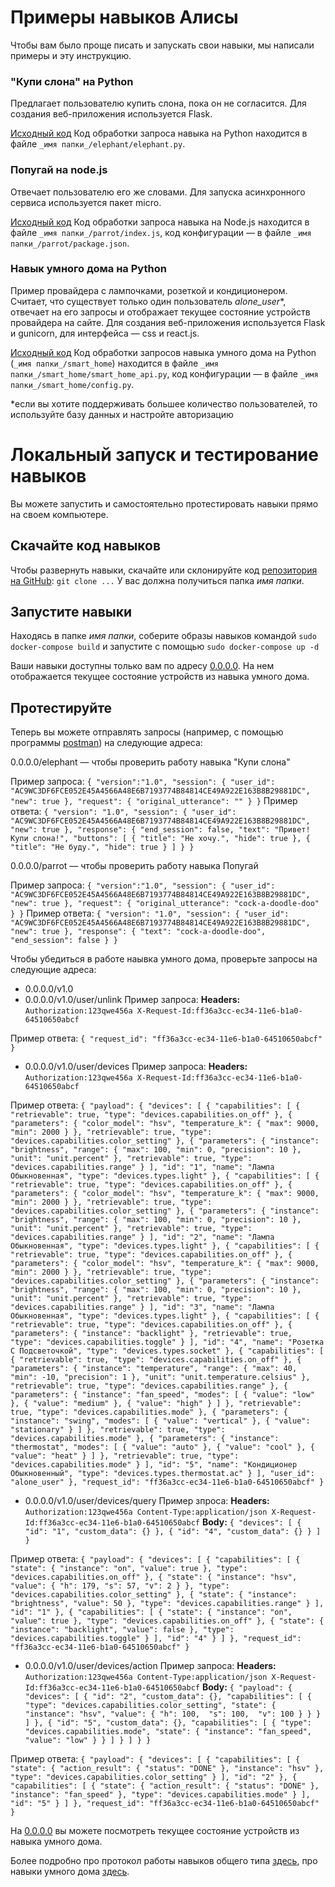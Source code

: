 # Примеры навыков Алисы

Чтобы вам было проще писать и запускать свои навыки, мы написали примеры и эту инструкцию.

### "Купи слона" на Python
Предлагает пользователю купить слона, пока он не согласится. Для создания веб-приложения используется Flask. 

[Исходный код]()
Код обработки запроса навыка на Python находится в файле `_имя папки_/elephant/elephant.py`.

### Попугай на node.js
Отвечает пользователю его же словами. Для запуска асинхронного сервиса используется пакет micro. 

[Исходный код]()
Код обработки запроса навыка на Node.js находится в файле `_имя папки_/parrot/index.js`, код конфигурации — в файле `_имя папки_/parrot/package.json`.

### Навык умного дома на Python
Пример провайдера с лампочками, розеткой и кондиционером. Считает, что существует только один пользователь *alone_user*\*, отвечает на его запросы и отображает текущее состояние устройств провайдера на сайте. Для создания веб-приложения используется Flask и gunicorn, для интерфейса — css и react.js. 

[Исходный код]()
Код обработки запросов навыка умного дома на Python (`_имя папки_/smart_home`) находится в файле `_имя папки_/smart_home/smart_home_api.py`, код конфигурации — в файле `_имя папки_/smart_home/config.py`.

\*если вы хотите поддерживать большее количество пользователей, то используйте базу данных и настройте авторизацию

# Локальный запуск и тестирование навыков

Вы можете запустить и самостоятельно протестировать навыки прямо на своем компьютере.

## Скачайте код навыков
Чтобы развернуть навыки, скачайте или склонируйте код [репозитория на GitHub]():
`git clone ...`
У вас должна получиться папка _имя папки_. 

## Запустите навыки
Находясь в папке _имя папки_, соберите образы навыков командой 
`sudo docker-compose build`
и запустите с помощью 
`sudo docker-compose up -d`

Ваши навыки доступны только вам по адресу [0.0.0.0](http://0.0.0.0). На нем отображается текущее состояние устройств из навыка умного дома.

## Протестируйте
Теперь вы можете отправлять запросы (например, с помощью программы [postman](https://www.postman.com)) на следующие адреса:

0.0.0.0/elephant — чтобы проверить работу навыка "Купи слона"

Пример запроса:
``{
	"version":"1.0",
	"session": {
		"user_id": "AC9WC3DF6FCE052E45A4566A48E6B7193774B84814CE49A922E163B8B29881DC",
		"new": true
	},
	"request": {
		"original_utterance": ""
	}
}``
Пример ответа:
``{
  "version": "1.0",
  "session": {
    "user_id": "AC9WC3DF6FCE052E45A4566A48E6B7193774B84814CE49A922E163B8B29881DC",
    "new": true
  },
  "response": {
    "end_session": false,
    "text": "Привет! Купи слона!",
    "buttons": [
      {
        "title": "Не хочу.",
        "hide": true
      },
      {
        "title": "Не буду.",
        "hide": true
      }
    ]
  }
}``


0.0.0.0/parrot — чтобы проверить работу навыка Попугай

Пример запроса:
``{
	"version":"1.0",
	"session": {
		"user_id": "AC9WC3DF6FCE052E45A4566A48E6B7193774B84814CE49A922E163B8B29881DC",
		"new": true
	},
	"request": {
		"original_utterance": "cock-a-doodle-doo"
	}
}``
Пример ответа:
``{
    "version": "1.0",
    "session": {
        "user_id": "AC9WC3DF6FCE052E45A4566A48E6B7193774B84814CE49A922E163B8B29881DC",
        "new": true
    },
    "response": {
        "text": "cock-a-doodle-doo",
        "end_session": false
    }
}``

Чтобы убедиться в работе наывка умного дома, проверьте запросы на следующие адреса:
* 0.0.0.0/v1.0
* 0.0.0.0/v1.0/user/unlink
Пример запроса:
**Headers:**
``Authorization:123qwe456a
X-Request-Id:ff36a3cc-ec34-11e6-b1a0-64510650abcf``

Пример ответа:
``{
    "request_id": "ff36a3cc-ec34-11e6-b1a0-64510650abcf"
}``

* 0.0.0.0/v1.0/user/devices
Пример запроса:
**Headers:**
``Authorization:123qwe456a
X-Request-Id:ff36a3cc-ec34-11e6-b1a0-64510650abcf``

Пример ответа:
``{
    "payload": {
        "devices": [
            {
                "capabilities": [
                    {
                        "retrievable": true,
                        "type": "devices.capabilities.on_off"
                    },
                    {
                        "parameters": {
                            "color_model": "hsv",
                            "temperature_k": {
                                "max": 9000,
                                "min": 2000
                            }
                        },
                        "retrievable": true,
                        "type": "devices.capabilities.color_setting"
                    },
                    {
                        "parameters": {
                            "instance": "brightness",
                            "range": {
                                "max": 100,
                                "min": 0,
                                "precision": 10
                            },
                            "unit": "unit.percent"
                        },
                        "retrievable": true,
                        "type": "devices.capabilities.range"
                    }
                ],
                "id": "1",
                "name": "Лампа Обыкновенная",
                "type": "devices.types.light"
            },
            {
                "capabilities": [
                    {
                        "retrievable": true,
                        "type": "devices.capabilities.on_off"
                    },
                    {
                        "parameters": {
                            "color_model": "hsv",
                            "temperature_k": {
                                "max": 9000,
                                "min": 2000
                            }
                        },
                        "retrievable": true,
                        "type": "devices.capabilities.color_setting"
                    },
                    {
                        "parameters": {
                            "instance": "brightness",
                            "range": {
                                "max": 100,
                                "min": 0,
                                "precision": 10
                            },
                            "unit": "unit.percent"
                        },
                        "retrievable": true,
                        "type": "devices.capabilities.range"
                    }
                ],
                "id": "2",
                "name": "Лампа Обыкновенная",
                "type": "devices.types.light"
            },
            {
                "capabilities": [
                    {
                        "retrievable": true,
                        "type": "devices.capabilities.on_off"
                    },
                    {
                        "parameters": {
                            "color_model": "hsv",
                            "temperature_k": {
                                "max": 9000,
                                "min": 2000
                            }
                        },
                        "retrievable": true,
                        "type": "devices.capabilities.color_setting"
                    },
                    {
                        "parameters": {
                            "instance": "brightness",
                            "range": {
                                "max": 100,
                                "min": 0,
                                "precision": 10
                            },
                            "unit": "unit.percent"
                        },
                        "retrievable": true,
                        "type": "devices.capabilities.range"
                    }
                ],
                "id": "3",
                "name": "Лампа Обыкновенная",
                "type": "devices.types.light"
            },
            {
                "capabilities": [
                    {
                        "retrievable": true,
                        "type": "devices.capabilities.on_off"
                    },
                    {
                        "parameters": {
                            "instance": "backlight"
                        },
                        "retrievable": true,
                        "type": "devices.capabilities.toggle"
                    }
                ],
                "id": "4",
                "name": "Розетка С Подсветочкой",
                "type": "devices.types.socket"
            },
            {
                "capabilities": [
                    {
                        "retrievable": true,
                        "type": "devices.capabilities.on_off"
                    },
                    {
                        "parameters": {
                            "instance": "temperature",
                            "range": {
                                "max": 40,
                                "min": -10,
                                "precision": 1
                            },
                            "unit": "unit.temperature.celsius"
                        },
                        "retrievable": true,
                        "type": "devices.capabilities.range"
                    },
                    {
                        "parameters": {
                            "instance": "fan_speed",
                            "modes": [
                                {
                                    "value": "low"
                                },
                                {
                                    "value": "medium"
                                },
                                {
                                    "value": "high"
                                }
                            ]
                        },
                        "retrievable": true,
                        "type": "devices.capabilities.mode"
                    },
                    {
                        "parameters": {
                            "instance": "swing",
                            "modes": [
                                {
                                    "value": "vertical"
                                },
                                {
                                    "value": "stationary"
                                }
                            ]
                        },
                        "retrievable": true,
                        "type": "devices.capabilities.mode"
                    },
                    {
                        "parameters": {
                            "instance": "thermostat",
                            "modes": [
                                {
                                    "value": "auto"
                                },
                                {
                                    "value": "cool"
                                },
                                {
                                    "value": "heat"
                                }
                            ]
                        },
                        "retrievable": true,
                        "type": "devices.capabilities.mode"
                    }
                ],
                "id": "5",
                "name": "Кондиционер Обыкновенный",
                "type": "devices.types.thermostat.ac"
            }
        ],
        "user_id": "alone_user"
    },
    "request_id": "ff36a3cc-ec34-11e6-b1a0-64510650abcf"
}``
* 0.0.0.0/v1.0/user/devices/query
Пример зпроса:
**Headers:**
``Authorization:123qwe456a
Content-Type:application/json
X-Request-Id:ff36a3cc-ec34-11e6-b1a0-64510650abcf``
**Body:**
``{
    "devices": [
    	{
			"id": "1",
			"custom_data": {}
		},
		{
			"id": "4",
			"custom_data": {}
		}
    ]
}``

Пример ответа:
``{
    "payload": {
        "devices": [
            {
                "capabilities": [
                    {
                        "state": {
                            "instance": "on",
                            "value": true
                        },
                        "type": "devices.capabilities.on_off"
                    },
                    {
                        "state": {
                            "instance": "hsv",
                            "value": {
                                "h": 179,
                                "s": 57,
                                "v": 2
                            }
                        },
                        "type": "devices.capabilities.color_setting"
                    },
                    {
                        "state": {
                            "instance": "brightness",
                            "value": 50
                        },
                        "type": "devices.capabilities.range"
                    }
                ],
                "id": "1"
            },
            {
                "capabilities": [
                    {
                        "state": {
                            "instance": "on",
                            "value": true
                        },
                        "type": "devices.capabilities.on_off"
                    },
                    {
                        "state": {
                            "instance": "backlight",
                            "value": false
                        },
                        "type": "devices.capabilities.toggle"
                    }
                ],
                "id": "4"
            }
        ]
    },
    "request_id": "ff36a3cc-ec34-11e6-b1a0-64510650abcf"
}``

* 0.0.0.0/v1.0/user/devices/action
Пример запроса:
**Headers:**
``Authorization:123qwe456a
Content-Type:application/json
X-Request-Id:ff36a3cc-ec34-11e6-b1a0-64510650abcf``
**Body:**
``{
	"payload": {
	    "devices": [
			{
				"id": "2",
				"custom_data": {},
				"capabilities": [
					{
			            "type": "devices.capabilities.color_setting",
			            "state": {
			                "instance": "hsv",
			                "value": {
			                	"h": 100, 
			                	"s": 100, 
			                	"v": 100
			                }
			            }
			        }
		        ]
		    },
		    {
				"id": "5",
				"custom_data": {},
				"capabilities": [
					{
			            "type": "devices.capabilities.mode",
			            "state": {
			                "instance": "fan_speed",
			                "value": "low"
			            }
			        }
		        ]
		    }
	    ]
	}
}``

Пример ответа:
``{
    "payload": {
        "devices": [
            {
                "capabilities": [
                    {
                        "state": {
                            "action_result": {
                                "status": "DONE"
                            },
                            "instance": "hsv"
                        },
                        "type": "devices.capabilities.color_setting"
                    }
                ],
                "id": "2"
            },
            {
                "capabilities": [
                    {
                        "state": {
                            "action_result": {
                                "status": "DONE"
                            },
                            "instance": "fan_speed"
                        },
                        "type": "devices.capabilities.mode"
                    }
                ],
                "id": "5"
            }
        ]
    },
    "request_id": "ff36a3cc-ec34-11e6-b1a0-64510650abcf"
}``

На [0.0.0.0](http://0.0.0.0) вы можете посмотреть текущее состояние устройств из навыка умного дома.

Более подробно про протокол работы навыков общего типа [здесь](https://yandex.ru/dev/dialogs/alice/doc/protocol-docpage/), про навыки умного дома [здесь](https://yandex.ru/dev/dialogs/alice/doc/smart-home/reference/resources-docpage/).

